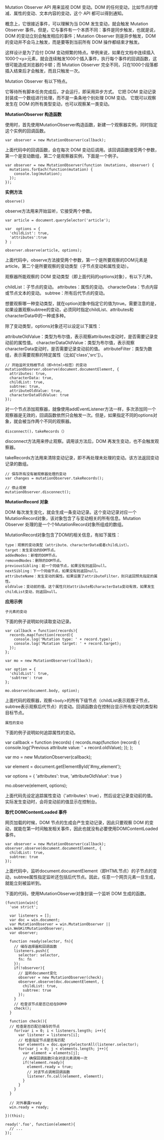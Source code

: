 Mutation Observer API 用来监视 DOM 变动。DOM 的任何变动，比如节点的增减、属性的变动、文本内容的变动，这个 API 都可以得到通知。

概念上，它很接近事件，可以理解为当 DOM 发生变动，就会触发 Mutation Observer 事件。但是，它与事件有一个本质不同：事件是同步触发，也就是说，DOM 的变动立刻会触发相应的事件；Mutation Observer 则是异步触发，DOM 的变动并不会马上触发，而是要等到当前所有 DOM 操作都结束才触发。

这样设计是为了应付 DOM 变动频繁的特点。举例来说，如果在文档中连续插入1000个<`p`>元素，就会连续触发1000个插入事件，执行每个事件的回调函数，这很可能造成浏览器的卡顿；而 Mutation Observer 完全不同，只在1000个段落都插入结束后才会触发，而且只触发一次。

Mutation Observer 有以下特点。

它等待所有脚本任务完成后，才会运行，即采用异步方式。
它把 DOM 变动记录封装成一个数组进行处理，而不是一条条地个别处理 DOM 变动。
它既可以观察发生在 DOM 的所有类型变动，也可以观察某一类变动。

**MutationObserver 构造函数**

使用时，首先使用MutationObserver构造函数，新建一个观察器实例，同时指定这个实例的回调函数。

```
var observer = new MutationObserver(callback);
```

上面代码中的回调函数，会在每次 DOM 变动后调用。该回调函数接受两个参数，第一个是变动数组，第二个是观察器实例，下面是一个例子。

```
var observer = new MutationObserver(function (mutations, observer) {
  mutations.forEach(function(mutation) {
    console.log(mutation);
  });
});
```

**实例方法**

`observe()`

observe方法用来开始监听，它接受两个参数。

```
var article = document.querySelector('article');

var  options = {
  'childList': true,
  'attributes':true
} ;

observer.observe(article, options);
```

上面代码中，observe方法接受两个参数，第一个是所要观察的DOM元素是article，第二个是所要观察的变动类型（子节点变动和属性变动）。

观察器所能观察的 DOM 变动类型（即上面代码的options对象），有以下几种。

childList：子节点的变动。
attributes：属性的变动。
characterData：节点内容或节点文本的变动。
subtree：所有后代节点的变动。

想要观察哪一种变动类型，就在option对象中指定它的值为true。需要注意的是，如果设置观察subtree的变动，必须同时指定childList、attributes和characterData中的一种或多种。

除了变动类型，options对象还可以设定以下属性：

attributeOldValue：类型为布尔值，表示观察attributes变动时，是否需要记录变动前的属性值。
characterDataOldValue：类型为布尔值，表示观察characterData变动时，是否需要记录变动前的值。
attributeFilter：类型为数组，表示需要观察的特定属性（比如['class','src']）。

```
// 开始监听文档根节点（即<html>标签）的变动
mutationObserver.observe(document.documentElement, {
  attributes: true,
  characterData: true,
  childList: true,
  subtree: true,
  attributeOldValue: true,
  characterDataOldValue: true
});
```

对一个节点添加观察器，就像使用addEventListener方法一样，多次添加同一个观察器是无效的，回调函数依然只会触发一次。但是，如果指定不同的options对象，就会被当作两个不同的观察器。

`disconnect()，takeRecords（）`

disconnect方法用来停止观察。调用该方法后，DOM 再发生变动，也不会触发观察器。

takeRecords方法用来清除变动记录，即不再处理未处理的变动。该方法返回变动记录的数组。

```
// 保存所有没有被观察器处理的变动
var changes = mutationObserver.takeRecords();

// 停止观察
mutationObserver.disconnect();
```

**MutationRecord 对象**

DOM 每次发生变化，就会生成一条变动记录。这个变动记录对应一个MutationRecord对象，该对象包含了与变动相关的所有信息。Mutation Observer 处理的是一个个MutationRecord对象所组成的数组。

MutationRecord对象包含了DOM的相关信息，有如下属性：

```
type：观察的变动类型（attribute、characterData或者childList）。
target：发生变动的DOM节点。
addedNodes：新增的DOM节点。
removedNodes：删除的DOM节点。
previousSibling：前一个同级节点，如果没有则返回null。
nextSibling：下一个同级节点，如果没有则返回null。
attributeName：发生变动的属性。如果设置了attributeFilter，则只返回预先指定的属性。
oldValue：变动前的值。这个属性只对attribute和characterData变动有效，如果发生childList变动，则返回null。
```

**应用示例**

`子元素的变动`

下面的例子说明如何读取变动记录。

```
var callback = function(records){
  records.map(function(record){
    console.log('Mutation type: ' + record.type);
    console.log('Mutation target: ' + record.target);
  });
};

var mo = new MutationObserver(callback);

var option = {
  'childList': true,
  'subtree': true
};

mo.observe(document.body, option);
```

上面代码的观察器，观察<`body`>的所有下级节点（childList表示观察子节点，subtree表示观察后代节点）的变动。回调函数会在控制台显示所有变动的类型和目标节点。

`属性的变动`

下面的例子说明如何追踪属性的变动。

var callback = function (records) {
  records.map(function (record) {
    console.log('Previous attribute value: ' + record.oldValue);
  });
};

var mo = new MutationObserver(callback);

var element = document.getElementById('#my_element');

var options = {
  'attributes': true,
  'attributeOldValue': true
}

mo.observe(element, options);

上面代码先设定追踪属性变动（'attributes': true），然后设定记录变动前的值。实际发生变动时，会将变动前的值显示在控制台。

**取代 DOMContentLoaded 事件**

网页加载的时候，DOM 节点的生成会产生变动记录，因此只要观察 DOM 的变动，就能在第一时间触发相关事件，因此也就没有必要使用DOMContentLoaded事件。

```
var observer = new MutationObserver(callback);
observer.observe(document.documentElement, {
  childList: true,
  subtree: true
});
```

上面代码中，监听document.documentElement（即HTML节点）的子节点的变动，subtree属性指定监听还包括后代节点。因此，任意一个网页元素一旦生成，就能立刻被监听到。

下面的代码，使用MutationObserver对象封装一个监听 DOM 生成的函数。

```
(function(win){
  'use strict';

  var listeners = [];
  var doc = win.document;
  var MutationObserver = win.MutationObserver || win.WebKitMutationObserver;
  var observer;

  function ready(selector, fn){
    // 储存选择器和回调函数
    listeners.push({
      selector: selector,
      fn: fn
    });
    if(!observer){
      // 监听document变化
      observer = new MutationObserver(check);
      observer.observe(doc.documentElement, {
        childList: true,
        subtree: true
      });
    }
    // 检查该节点是否已经在DOM中
    check();
  }

  function check(){
  // 检查是否匹配已储存的节点
    for(var i = 0; i < listeners.length; i++){
      var listener = listeners[i];
      // 检查指定节点是否有匹配
      var elements = doc.querySelectorAll(listener.selector);
      for(var j = 0; j < elements.length; j++){
        var element = elements[j];
        // 确保回调函数只会对该元素调用一次
        if(!element.ready){
          element.ready = true;
          // 对该节点调用回调函数
          listener.fn.call(element, element);
        }
      }
    }
  }

  // 对外暴露ready
  win.ready = ready;

})(this);

ready('.foo', function(element){
  // ...
});
```

